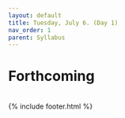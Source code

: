 ```yaml
---
layout: default
title: Tuesday, July 6. (Day 1)
nav_order: 1
parent: Syllabus
---
```

#  Forthcoming



<br/>
{% include footer.html %}
